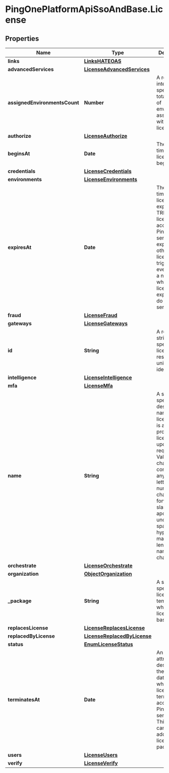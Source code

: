# PingOnePlatformApiSsoAndBase.License

## Properties

Name | Type | Description | Notes
------------ | ------------- | ------------- | -------------
**links** | [**LinksHATEOAS**](LinksHATEOAS.md) |  | [optional] 
**advancedServices** | [**LicenseAdvancedServices**](LicenseAdvancedServices.md) |  | [optional] 
**assignedEnvironmentsCount** | **Number** | A read-only integer that specifies the total number of environments associated with this license. | [optional] [readonly] 
**authorize** | [**LicenseAuthorize**](LicenseAuthorize.md) |  | [optional] 
**beginsAt** | **Date** | The date and time this license begins. | [optional] [readonly] 
**credentials** | [**LicenseCredentials**](LicenseCredentials.md) |  | [optional] 
**environments** | [**LicenseEnvironments**](LicenseEnvironments.md) |  | [optional] 
**expiresAt** | **Date** | The date and time this license expires. TRIAL licenses stop access to PingOne services at expiration. All other licenses trigger an event to send a notification when the license expires but do not block services. | [optional] [readonly] 
**fraud** | [**LicenseFraud**](LicenseFraud.md) |  | [optional] 
**gateways** | [**LicenseGateways**](LicenseGateways.md) |  | [optional] 
**id** | **String** | A read-only string that specifies the license resource’s unique identifier. | [optional] [readonly] 
**intelligence** | [**LicenseIntelligence**](LicenseIntelligence.md) |  | [optional] 
**mfa** | [**LicenseMfa**](LicenseMfa.md) |  | [optional] 
**name** | **String** | A string that specifies a descriptive name for the license. This is a required property in a license name update request. Valid characters consists of any Unicode letter, mark, numeric character, forward slash, dot, apostrophe, underscore, space, or hyphen. The maximum length of a name is 255 characters. | 
**orchestrate** | [**LicenseOrchestrate**](LicenseOrchestrate.md) |  | [optional] 
**organization** | [**ObjectOrganization**](ObjectOrganization.md) |  | [optional] 
**_package** | **String** | A string that specifies the license template on which this license is based. | [optional] 
**replacesLicense** | [**LicenseReplacesLicense**](LicenseReplacesLicense.md) |  | [optional] 
**replacedByLicense** | [**LicenseReplacedByLicense**](LicenseReplacedByLicense.md) |  | [optional] 
**status** | [**EnumLicenseStatus**](EnumLicenseStatus.md) |  | [optional] 
**terminatesAt** | **Date** | An optional attribute that designates the exact date and time when this license terminates access to PingOne services. This attribute can be added to any licensing package. | [optional] 
**users** | [**LicenseUsers**](LicenseUsers.md) |  | [optional] 
**verify** | [**LicenseVerify**](LicenseVerify.md) |  | [optional] 


